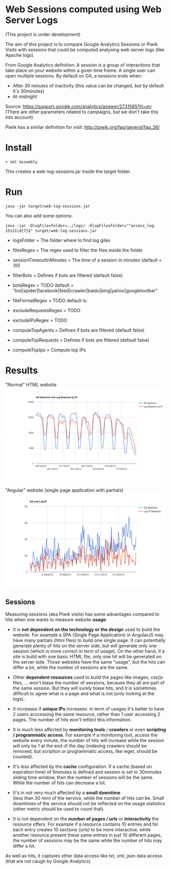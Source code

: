 # Web Sessions computed using Web Server Logs 

(This project is under development)

The aim of this project is to compare Google Analytics Sessions or Piwik Visits with sessions that could be computed analysing web server logs (like Apache logs).

From Google Analytics definition: A session is a group of interactions that take place on your website within a given time frame. A single user can open multiple sessions. By default on GA, a sessions ends when:
* After 30 minutes of inactivity (this value can be changed, but by default it's 30minutes)
* At midnight

Source: https://support.google.com/analytics/answer/2731565?hl=en (There are other parameters related to campaigns, but we don't take this into account)

Piwik has a similar definition for visit: http://piwik.org/faq/general/faq_36/

# Install

```shell
> sbt assembly
```
This creates a web-log-sessions.jar inside the target folder.

# Run

```shell
java -jar target/web-log-sessions.jar
```

You can also add some options:

```shell
java -jar -DlogFilesFolder=../logs/ -DlogFilesFolder="^access_log-15121\d{7}$" target/web-log-sessions.jar
```

* logsFolder = The folder where to find log giles
* filesRegex = The regex used to filter the files inside the folder
* sessionTimeoutInMinutes = The time of a session in minutes (default = 30)
* filterBots = Defines if bots are filtered (default false)

* botsRegex = TODO default = "bot|spider|facebook|feed|crawler|baidu|bing|yahoo|googletoolbar"
* fileFormatRegex = TODO default is: 
* excludeRequestsRegex = TODO 
* excludeIPsRegex = TODO 

* computeTopAgents = Defines if bots are filtered (default false)
* computeTopRequests = Defines if bots are filtered (default false)
* computeTopIps = Compute top IPs


# Results

"Normal" HTML website
![alt text](assets/ga-vs-log-html.png "Normal HTML application")

"Angular" website (single page application with partials)
![alt text](assets/ga-vs-log-spa.png "Single Page Application")


## Sessions

Measuring sessions (aka Piwik visits) has some advantages compared to hits when one wants to measure website **usage**:

* It is **not dependent on the technology or the design** used to build the website. For example a SPA (Single Page Application) in AngularJS may have many partials (html files) to build one single page. It can potentially generate plenty of hits on the server side, but will generate only one session (which is more correct in term of usage). 
On the other hand, if a site is build with one basic HTML file, only one hit will be generated on the server side. 
Those websites have the same "usage", but the hits can differ a lot, while the number of sessions are the same.

* Other **dependent resources** used to build the pages like images, css/js files, ... won't biase the number of sessions, because they all are part of the same session. 
But they will surely biase hits, and it is sometimes difficult to agree what is a page and what is not (only looking at the logs).

* It increases if **unique IPs** increases. 
In term of usages it's better to have 2 users acccessing the same resource, rather than 1 user accessing 2 pages. The number of hits won't reflect this information.

* It is much less affected by **monitoring tools** / **crawlers** or even **scripting / programmatic access**. 
For example if a monitoring tool, access the website every minute, the number of hits will increase while the session will only be 1 at the end of the day (indexing crawlers should be removed, but scription or programmatic access, like wget, should be counted).

* It's less affected by the **cache** configuration. 
If a cache (based on expiration time) of 5minutes is defined and session is set to 30minutes sliding time window, then the number of sessions will be the same. While the number of hits can decrease a lot.

* It's in not very much affected by a **small downtime**  
(less than 30 min) of the service, while the number of hits can be. Small downtimes of the service should not be reflected on the usage statistics (other metric should be used to count that).

* It is not dependent on the **number of pages / urls** or **interactivity** the resource offers. 
For example if a resource contains 10 entries and for each entry creates 10 sections (urls) to be more interactive, while another resource present these same entries in just 10 different pages, the number of sessions may be the same while the number of hits may differ a lot. 

As well as hits, it captures other data access like txt, xml, json data access (that are not caugh by Google Analytics)
